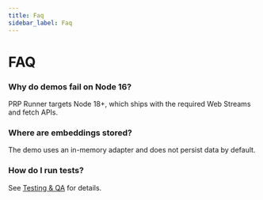 ```yaml
---
title: Faq
sidebar_label: Faq
---
```


# FAQ

### Why do demos fail on Node 16?
PRP Runner targets Node 18+, which ships with the required Web Streams and fetch APIs.

### Where are embeddings stored?
The demo uses an in-memory adapter and does not persist data by default.

### How do I run tests?
See [Testing & QA](./testing-qa.md) for details.
